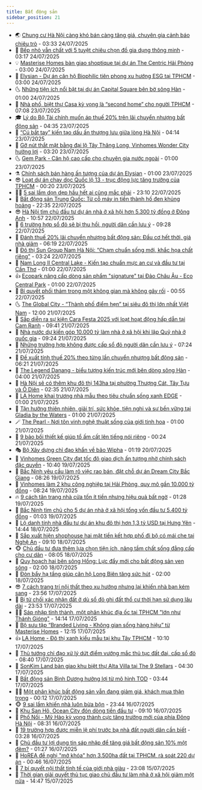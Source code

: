 ```yaml
---
title: Bất động sản
sidebar_position: 21
---
```


<!-- dantri-bat-dong-san:START -->
- 🌏 [Chung cư Hà Nội càng khó bán càng tăng giá, chuyên gia cảnh báo chiêu trò](https://dantri.com.vn/bat-dong-san/chung-cu-ha-noi-cang-kho-ban-cang-tang-gia-chuyen-gia-canh-bao-chieu-tro-20250723022246505.htm) - 03:33 24/07/2025
- 👹 [Bếp nhỏ vẫn chất với 5 tuyệt chiêu chọn đồ gia dụng thông minh](https://dantri.com.vn/bat-dong-san/bep-nho-van-chat-voi-5-tuyet-chieu-chon-do-gia-dung-thong-minh-20250723192523287.htm) - 03:17 24/07/2025
- 💡 [Masterise Homes bàn giao shoptique tại dự án The Centric Hải Phòng](https://dantri.com.vn/bat-dong-san/masterise-homes-ban-giao-shoptique-tai-du-an-the-centric-hai-phong-20250724092342648.htm) - 03:00 24/07/2025
- 🌋 [Elysian - Dự án căn hộ Biophilic tiên phong xu hướng ESG tại TPHCM](https://dantri.com.vn/bat-dong-san/elysian-du-an-can-ho-biophilic-tien-phong-xu-huong-esg-tai-tphcm-20250723214452249.htm) - 03:00 24/07/2025
- 🌜 [Những tiện ích nổi bật tại dự án Capital Square bên bờ sông Hàn](https://dantri.com.vn/bat-dong-san/nhung-tien-ich-noi-bat-tai-du-an-capital-square-ben-bo-song-han-20250723213247227.htm) - 01:00 24/07/2025
- 💃 [Nhà phố, biệt thự Casa kỳ vọng là “second home” cho người TPHCM](https://dantri.com.vn/bat-dong-san/nha-pho-biet-thu-casa-ky-vong-la-second-home-cho-nguoi-tphcm-20250723135105925.htm) - 07:08 23/07/2025
- 🎓 [Lý do Bộ Tài chính muốn áp thuế 20% trên lãi chuyển nhượng bất động sản](https://dantri.com.vn/bat-dong-san/ly-do-bo-tai-chinh-muon-ap-thue-20-tren-lai-chuyen-nhuong-bat-dong-san-20250722232146187.htm) - 04:35 23/07/2025
- 🌝 [“Cú bắt tay” kiến tạo dấu ấn thượng lưu giữa lòng Hà Nội](https://dantri.com.vn/bat-dong-san/cu-bat-tay-kien-tao-dau-an-thuong-luu-giua-long-ha-noi-20250723110144836.htm) - 04:14 23/07/2025
- 🧐 [Gỡ nút thắt mặt bằng đại lộ Tây Thăng Long, Vinhomes Wonder City hưởng lợi](https://dantri.com.vn/bat-dong-san/go-nut-that-mat-bang-dai-lo-tay-thang-long-vinhomes-wonder-city-huong-loi-20250723095643767.htm) - 03:20 23/07/2025
- 🌜 [Gem Park - Căn hộ cao cấp cho chuyên gia nước ngoài](https://dantri.com.vn/bat-dong-san/gem-park-can-ho-cao-cap-cho-chuyen-gia-nuoc-ngoai-20250722221340718.htm) - 01:00 23/07/2025
- ⚗️ [Chính sách bán hàng ấn tượng của dự án Elysian](https://dantri.com.vn/bat-dong-san/chinh-sach-ban-hang-an-tuong-cua-du-an-elysian-20250722203047886.htm) - 01:00 23/07/2025
- 😎 [Loạt dự án chạy dọc Quốc lộ 13 - trục động lực tăng trưởng của TPHCM](https://dantri.com.vn/bat-dong-san/loat-du-an-chay-doc-quoc-lo-13-truc-dong-luc-tang-truong-cua-tphcm-20250720113040158.htm) - 00:20 23/07/2025
- 🧑‍🏫 [5 sai lầm dọn dẹp hầu hết ai cũng mắc phải](https://dantri.com.vn/bat-dong-san/5-sai-lam-don-dep-hau-het-ai-cung-mac-phai-20250717214101536.htm) - 23:10 22/07/2025
- 💪 [Bất động sản Trung Quốc: Từ cỗ máy in tiền thành hố đen khủng hoảng](https://dantri.com.vn/bat-dong-san/bat-dong-san-trung-quoc-tu-co-may-in-tien-thanh-ho-den-khung-hoang-20250722120702077.htm) - 22:35 22/07/2025
- 😎 [Hà Nội tìm chủ đầu tư dự án nhà ở xã hội hơn 5.300 tỷ đồng ở Đông Anh](https://dantri.com.vn/bat-dong-san/ha-noi-tim-chu-dau-tu-du-an-nha-o-xa-hoi-hon-5300-ty-dong-o-dong-anh-20250722165832715.htm) - 10:57 22/07/2025
- 🧠 [6 trường hợp sổ đỏ sẽ bị thu hồi, người dân cần lưu ý](https://dantri.com.vn/bat-dong-san/6-truong-hop-so-do-se-bi-thu-hoi-nguoi-dan-can-luu-y-20250722154203758.htm) - 09:28 22/07/2025
- 🧰 [Đánh thuế 20% lãi chuyển nhượng bất động sản: Đầu cơ hết thời, giá nhà giảm](https://dantri.com.vn/bat-dong-san/danh-thue-20-lai-chuyen-nhuong-bat-dong-san-dau-co-het-thoi-gia-nha-giam-20250722123042821.htm) - 06:19 22/07/2025
- 🤩 [Đô thị Sun Group Nam Hà Nội: “Chạm chuẩn sống mới, khắc họa chất riêng”](https://dantri.com.vn/bat-dong-san/do-thi-sun-group-nam-ha-noi-cham-chuan-song-moi-khac-hoa-chat-rieng-20250722101146831.htm) - 03:24 22/07/2025
- 🦆 [Nam Long II Central Lake - Kiến tạo chuẩn mực an cư và đầu tư tại Cần Thơ](https://dantri.com.vn/bat-dong-san/nam-long-ii-central-lake-kien-tao-chuan-muc-an-cu-va-dau-tu-tai-can-tho-20250721202403040.htm) - 01:00 22/07/2025
- 👍 [Ecopark nâng cấp dòng sản phẩm &quot;signature&quot; tại Đảo Châu Âu - Eco Central Park](https://dantri.com.vn/bat-dong-san/ecopark-nang-cap-dong-san-pham-signature-tai-dao-chau-au-eco-central-park-20250719193853757.htm) - 01:00 22/07/2025
- 🙉 [Bí quyết phối thảm trong một không gian mà không gây rối](https://dantri.com.vn/bat-dong-san/bi-quyet-phoi-tham-trong-mot-khong-gian-ma-khong-gay-roi-20250721224418158.htm) - 00:55 22/07/2025
- 🌜 [The Global City - “Thành phố điểm hẹn” tại siêu đô thị lớn nhất Việt Nam](https://dantri.com.vn/bat-dong-san/the-global-city-thanh-pho-diem-hen-tai-sieu-do-thi-lon-nhat-viet-nam-20250721164455529.htm) - 12:00 21/07/2025
- 🌋 [Sắp diễn ra sự kiện Cara Festa 2025 với loạt hoạt động hấp dẫn tại Cam Ranh](https://dantri.com.vn/bat-dong-san/sap-dien-ra-su-kien-cara-festa-2025-voi-loat-hoat-dong-hap-dan-tai-cam-ranh-20250721162116153.htm) - 09:41 21/07/2025
- 🥰 [Nhà nước dự kiến góp 10.000 tỷ làm nhà ở xã hội khi lập Quỹ nhà ở quốc gia](https://dantri.com.vn/bat-dong-san/nha-nuoc-du-kien-gop-10000-ty-lam-nha-o-xa-hoi-khi-lap-quy-nha-o-quoc-gia-20250721152426448.htm) - 09:24 21/07/2025
- 💯 [Những trường hợp không được cấp sổ đỏ người dân cần lưu ý](https://dantri.com.vn/bat-dong-san/nhung-truong-hop-khong-duoc-cap-so-do-nguoi-dan-can-luu-y-20250721110628351.htm) - 07:24 21/07/2025
- 🤩 [Đề xuất tính thuế 20% theo từng lần chuyển nhượng bất động sản](https://dantri.com.vn/bat-dong-san/de-xuat-tinh-thue-20-theo-tung-lan-chuyen-nhuong-bat-dong-san-20250721121017057.htm) - 06:21 21/07/2025
- 💄 [The Legend Danang - biểu tượng kiến trúc mới bên dòng sông Hàn](https://dantri.com.vn/bat-dong-san/the-legend-danang-bieu-tuong-kien-truc-moi-ben-dong-song-han-20250721102353999.htm) - 04:00 21/07/2025
- 🦍 [Hà Nội sẽ có thêm khu đô thị 143ha tại phường Thượng Cát, Tây Tựu và Ô Diên](https://dantri.com.vn/bat-dong-san/ha-noi-se-co-them-khu-do-thi-143ha-tai-phuong-thuong-cat-tay-tuu-va-o-dien-20250721020927726.htm) - 02:35 21/07/2025
- 🎡 [LA Home khai trương nhà mẫu theo tiêu chuẩn sống xanh EDGE](https://dantri.com.vn/bat-dong-san/la-home-khai-truong-nha-mau-theo-tieu-chuan-song-xanh-edge-20250720160932240.htm) - 01:00 21/07/2025
- 🐎 [Tận hưởng thiên nhiên, giải trí, sức khỏe, tiện nghi và sự bền vững tại  Gladia by the Waters](https://dantri.com.vn/bat-dong-san/tan-huong-thien-nhien-giai-tri-suc-khoe-tien-nghi-va-su-ben-vung-tai-gladia-by-the-waters-20250719231019531.htm) - 01:00 21/07/2025
- 🪄 [The Pearl - Nơi tôn vinh nghệ thuật sống của giới tinh hoa](https://dantri.com.vn/bat-dong-san/the-pearl-noi-ton-vinh-nghe-thuat-song-cua-gioi-tinh-hoa-20250719151939555.htm) - 01:00 21/07/2025
- 💼 [9 bảo bối thiết kế giúp tổ ấm cất lên tiếng nói riêng](https://dantri.com.vn/bat-dong-san/9-bao-boi-thiet-ke-giup-to-am-cat-len-tieng-noi-rieng-20250717174015986.htm) - 00:24 21/07/2025
- 🎭 [Bộ Xây dựng chỉ đạo khẩn về bão ​​Wipha](https://dantri.com.vn/bat-dong-san/bo-xay-dung-chi-dao-khan-ve-bao-wipha-20250720011952584.htm) - 01:19 20/07/2025
- 🐻 [Vinhomes Green City đạt tốc độ giao dịch ấn tượng nhờ chính sách đặc quyền](https://dantri.com.vn/bat-dong-san/vinhomes-green-city-dat-toc-do-giao-dich-an-tuong-nho-chinh-sach-dac-quyen-20250719171122066.htm) - 10:40 19/07/2025
- 💃 [Bắc Ninh yêu cầu làm rõ việc rao bán, đặt chỗ dự án Dream City Bắc Giang](https://dantri.com.vn/bat-dong-san/bac-ninh-yeu-cau-lam-ro-viec-rao-ban-dat-cho-du-an-dream-city-bac-giang-20250718220748263.htm) - 08:26 19/07/2025
- 🦣 [Vinhomes làm 2 khu công nghiệp tại Hải Phòng, quy mô gần 10.000 tỷ đồng](https://dantri.com.vn/bat-dong-san/vinhomes-lam-2-khu-cong-nghiep-tai-hai-phong-quy-mo-gan-10000-ty-dong-20250719124151297.htm) - 08:24 19/07/2025
- 🔥 [9 cách tân trang nhà cửa tốn ít tiền nhưng hiệu quả bất ngờ](https://dantri.com.vn/bat-dong-san/9-cach-tan-trang-nha-cua-ton-it-tien-nhung-hieu-qua-bat-ngo-20250716113041618.htm) - 01:28 19/07/2025
- 🤩 [Bắc Ninh tìm chủ cho 5 dự án nhà ở xã hội tổng vốn đầu tư 5.400 tỷ đồng](https://dantri.com.vn/bat-dong-san/bac-ninh-tim-chu-cho-5-du-an-nha-o-xa-hoi-tong-von-dau-tu-5400-ty-dong-20250719021228316.htm) - 01:03 19/07/2025
- 🥳 [Lộ danh tính nhà đầu tư dự án khu đô thị hơn 1,3 tỷ USD tại Hưng Yên](https://dantri.com.vn/bat-dong-san/lo-danh-tinh-nha-dau-tu-du-an-khu-do-thi-hon-13-ty-usd-tai-hung-yen-20250718135726175.htm) - 14:44 18/07/2025
- 🤗 [Sắp xuất hiện shophouse hai mặt tiền kết hợp phố đi bộ có mái che tại Nghệ An](https://dantri.com.vn/bat-dong-san/sap-xuat-hien-shophouse-hai-mat-tien-ket-hop-pho-di-bo-co-mai-che-tai-nghe-an-20250718144437484.htm) - 09:10 18/07/2025
- 🐵 [Chủ đầu tư đưa thêm lựa chọn tiện ích, nâng tầm chất sống đẳng cấp cho cư dân](https://dantri.com.vn/bat-dong-san/chu-dau-tu-dua-them-lua-chon-tien-ich-nang-tam-chat-song-dang-cap-cho-cu-dan-20250718145357362.htm) - 08:05 18/07/2025
- 🤖 [Quy hoạch hai bên sông Hồng: Lực đẩy mới cho bất động sản ven sông](https://dantri.com.vn/bat-dong-san/quy-hoach-hai-ben-song-hong-luc-day-moi-cho-bat-dong-san-ven-song-20250718083957237.htm) - 02:00 18/07/2025
- 👺 [Đòn bẩy hạ tầng giúp căn hộ Long Biên tăng sức hút](https://dantri.com.vn/bat-dong-san/don-bay-ha-tang-giup-can-ho-long-bien-tang-suc-hut-20250717222835044.htm) - 02:00 18/07/2025
- 😎 [7 cách trang trí nội thất theo xu hướng nhưng lại khiến nhà bạn kém sang](https://dantri.com.vn/bat-dong-san/7-cach-trang-tri-noi-that-theo-xu-huong-nhung-lai-khien-nha-ban-kem-sang-20250716110820923.htm) - 23:56 17/07/2025
- 🤠 [Bị từ chối xác nhận đất ở dù sổ đỏ ghi đất thổ cư thời hạn sử dụng lâu dài](https://dantri.com.vn/bat-dong-san/bi-tu-choi-xac-nhan-dat-o-du-so-do-ghi-dat-tho-cu-thoi-han-su-dung-lau-dai-20250718022052499.htm) - 23:53 17/07/2025
- 👨‍🏫 [Sáp nhập tỉnh thành, một phân khúc địa ốc tại TPHCM &quot;lớn như Thánh Gióng&quot;](https://dantri.com.vn/bat-dong-san/sap-nhap-tinh-thanh-mot-phan-khuc-dia-oc-tai-tphcm-lon-nhu-thanh-giong-20250717170706710.htm) - 14:14 17/07/2025
- 🧰 [Bộ sưu tập “Branded Living - Không gian sống hàng hiệu” từ Masterise Homes](https://dantri.com.vn/bat-dong-san/bo-suu-tap-branded-living-khong-gian-song-hang-hieu-tu-masterise-homes-20250717185407414.htm) - 12:15 17/07/2025
- 👍 [LA Home - Đô thị xanh kiểu mẫu tại khu Tây TPHCM](https://dantri.com.vn/bat-dong-san/la-home-do-thi-xanh-kieu-mau-tai-khu-tay-tphcm-20250717170333734.htm) - 10:10 17/07/2025
- 🌈 [Thủ tướng chỉ đạo xử lý dứt điểm vướng mắc thủ tục đất đai, cấp sổ đỏ](https://dantri.com.vn/bat-dong-san/thu-tuong-chi-dao-xu-ly-dut-diem-vuong-mac-thu-tuc-dat-dai-cap-so-do-20250717150023519.htm) - 08:40 17/07/2025
- 🐲 [SonKim Land bàn giao khu biệt thự Alta Villa tại The 9 Stellars](https://dantri.com.vn/bat-dong-san/sonkim-land-ban-giao-khu-biet-thu-alta-villa-tai-the-9-stellars-20250717103527330.htm) - 04:30 17/07/2025
- 💄 [Bất động sản Bình Dương hưởng lợi từ mô hình TOD](https://dantri.com.vn/bat-dong-san/bat-dong-san-binh-duong-huong-loi-tu-mo-hinh-tod-20250717102950344.htm) - 03:44 17/07/2025
- 👨‍🏫 [Một phân khúc bất động sản vẫn đang giảm giá, khách mua thận trọng](https://dantri.com.vn/bat-dong-san/mot-phan-khuc-bat-dong-san-van-dang-giam-gia-khach-mua-than-trong-20250717031631119.htm) - 00:12 17/07/2025
- 🐵 [9 sai lầm khiến nhà luôn bừa bộn](https://dantri.com.vn/bat-dong-san/9-sai-lam-khien-nha-luon-bua-bon-20250716102902157.htm) - 23:44 16/07/2025
- 🎉 [Khu San Hô, Ocean City đón dòng tiền đầu tư](https://dantri.com.vn/bat-dong-san/khu-san-ho-ocean-city-don-dong-tien-dau-tu-20250716154137254.htm) - 09:10 16/07/2025
- 💫 [Phố Nối - Mỹ Hào kỳ vọng thành cực tăng trưởng mới của phía Đông Hà Nội](https://dantri.com.vn/bat-dong-san/pho-noi-my-hao-ky-vong-thanh-cuc-tang-truong-moi-cua-phia-dong-ha-noi-20250716151753396.htm) - 08:31 16/07/2025
- 🦄 [19 trường hợp được miễn lệ phí trước bạ nhà đất người dân cần biết](https://dantri.com.vn/bat-dong-san/19-truong-hop-duoc-mien-le-phi-truoc-ba-nha-dat-nguoi-dan-can-biet-20250716094148852.htm) - 03:28 16/07/2025
- 🌮 [Chủ đầu tư lợi dụng tin sáp nhập để tăng giá bất động sản 10% một đêm?](https://dantri.com.vn/bat-dong-san/chu-dau-tu-loi-dung-tin-sap-nhap-de-tang-gia-bat-dong-san-10-mot-dem-20250715231931148.htm) - 01:27 16/07/2025
- 💯 [HoREA đề nghị &quot;mở khóa&quot; hơn 3.500ha đất tại TPHCM, rà soát 220 dự án](https://dantri.com.vn/bat-dong-san/horea-de-nghi-mo-khoa-hon-3500ha-dat-tai-tphcm-ra-soat-220-du-an-20250716053437210.htm) - 00:46 16/07/2025
- 🌊 [7 bí quyết nội thất tinh tế của giới nhà giàu](https://dantri.com.vn/bat-dong-san/7-bi-quyet-noi-that-tinh-te-cua-gioi-nha-giau-20250715161457669.htm) - 23:08 15/07/2025
- 🤖 [Thời gian giải quyết thủ tục giao chủ đầu tư làm nhà ở xã hội giảm một nửa](https://dantri.com.vn/bat-dong-san/thoi-gian-giai-quyet-thu-tuc-giao-chu-dau-tu-lam-nha-o-xa-hoi-giam-mot-nua-20250715160520313.htm) - 14:47 15/07/2025<!-- dantri-bat-dong-san:END -->
